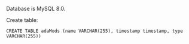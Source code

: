 Database is MySQL 8.0.

Create table:

`CREATE TABLE adaMods (name VARCHAR(255), timestamp timestamp, type VARCHAR(255))`